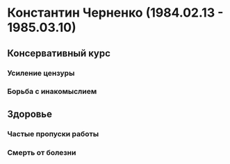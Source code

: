 # Константин Черненко (1984.02.13 - 1985.03.10)
## Консервативный курс
### Усиление цензуры
### Борьба с инакомыслием
## Здоровье
### Частые пропуски работы
### Смерть от болезни